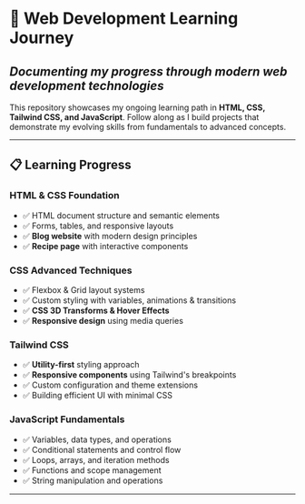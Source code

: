 # 🚀 **Web Development Learning Journey**

## *Documenting my progress through modern web development technologies*

This repository showcases my ongoing learning path in **HTML, CSS, Tailwind CSS, and JavaScript**. Follow along as I build projects that demonstrate my evolving skills from fundamentals to advanced concepts.

---

## 📋 **Learning Progress**

### **HTML & CSS Foundation**
- ✅ HTML document structure and semantic elements
- ✅ Forms, tables, and responsive layouts
- ✅ **Blog website** with modern design principles
- ✅ **Recipe page** with interactive components

### **CSS Advanced Techniques**
- ✅ Flexbox & Grid layout systems
- ✅ Custom styling with variables, animations & transitions
- ✅ **CSS 3D Transforms & Hover Effects**
- ✅ **Responsive design** using media queries

### **Tailwind CSS**
- ✅ **Utility-first** styling approach
- ✅ **Responsive components** using Tailwind's breakpoints
- ✅ Custom configuration and theme extensions
- ✅ Building efficient UI with minimal CSS

### **JavaScript Fundamentals**
- ✅ Variables, data types, and operations
- ✅ Conditional statements and control flow
- ✅ Loops, arrays, and iteration methods
- ✅ Functions and scope management
- ✅ String manipulation and operations

---
